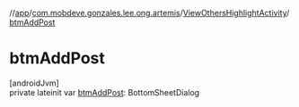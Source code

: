 //[app](../../../index.md)/[com.mobdeve.gonzales.lee.ong.artemis](../index.md)/[ViewOthersHighlightActivity](index.md)/[btmAddPost](btm-add-post.md)

# btmAddPost

[androidJvm]\
private lateinit var [btmAddPost](btm-add-post.md): BottomSheetDialog
